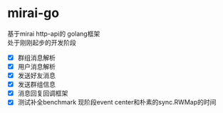 # mirai-go
基于mirai http-api的 golang框架  
处于刚刚起步的开发阶段

- [x] 群组消息解析
- [x] 用户消息解析
- [x] 发送好友消息
- [x] 发送群组信息
- [x] 消息回复回调框架
- [x] 测试补全benchmark 现阶段event center和朴素的sync.RWMap的时间